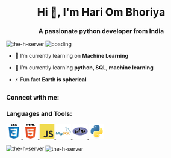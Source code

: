 <h1 align="center">Hi 👋, I'm Hari Om Bhoriya</h1>
<h3 align="center">A passionate python developer from India</h3>

<img align="right" alt="coading" width="400" src="![image](https://github.com/The-H-Server/The-H-Server/assets/147264156/8839f8b5-2970-4ad2-8e4e-8661af9ac335)">

<p align="left"> <img src="https://komarev.com/ghpvc/?username=the-h-server&label=Profile%20views&color=0e75b6&style=flat" alt="the-h-server" /> </p>

- 🔭 I’m currently learning on **Machine Learning**

- 🌱 I’m currently learning **python, SQL, machine learning**

- ⚡ Fun fact **Earth is spherical**

<h3 align="left">Connect with me:</h3>
<p align="left">
</p>

<h3 align="left">Languages and Tools:</h3>
<p align="left"> <a href="https://www.w3schools.com/css/" target="_blank" rel="noreferrer"> <img src="https://raw.githubusercontent.com/devicons/devicon/master/icons/css3/css3-original-wordmark.svg" alt="css3" width="40" height="40"/> </a> <a href="https://www.w3.org/html/" target="_blank" rel="noreferrer"> <img src="https://raw.githubusercontent.com/devicons/devicon/master/icons/html5/html5-original-wordmark.svg" alt="html5" width="40" height="40"/> </a> <a href="https://developer.mozilla.org/en-US/docs/Web/JavaScript" target="_blank" rel="noreferrer"> <img src="https://raw.githubusercontent.com/devicons/devicon/master/icons/javascript/javascript-original.svg" alt="javascript" width="40" height="40"/> </a> <a href="https://www.mysql.com/" target="_blank" rel="noreferrer"> <img src="https://raw.githubusercontent.com/devicons/devicon/master/icons/mysql/mysql-original-wordmark.svg" alt="mysql" width="40" height="40"/> </a> <a href="https://www.php.net" target="_blank" rel="noreferrer"> <img src="https://raw.githubusercontent.com/devicons/devicon/master/icons/php/php-original.svg" alt="php" width="40" height="40"/> </a> <a href="https://www.python.org" target="_blank" rel="noreferrer"> <img src="https://raw.githubusercontent.com/devicons/devicon/master/icons/python/python-original.svg" alt="python" width="40" height="40"/> </a> </p>

<p><img align="left" src="https://github-readme-stats.vercel.app/api/top-langs?username=the-h-server&show_icons=true&locale=en&layout=compact" alt="the-h-server" /></p>

<p>&nbsp;<img align="center" src="https://github-readme-stats.vercel.app/api?username=the-h-server&show_icons=true&locale=en" alt="the-h-server" /></p>
